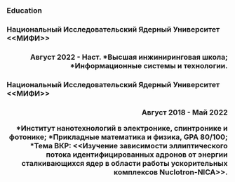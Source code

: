 ### Education
<h3 align="left">Национальный Исследовательский Ядерный Университет <<МИФИ>>
<h3 align="right">Август 2022 - Наст.
*Высшая инжиниринговая школа; 
*Информационные системы и технологии.

<h3 align="left">Национальный Исследовательский Ядерный Университет <<МИФИ>>
<h3 align="right">Август 2018 - Май 2022
  
*Институт нанотехнологий в электронике, спинтронике и фотонике; 
*Прикладные математика и физика,  GPA 80/100; 
*Тема ВКР: <<Изучение зависимости эллиптического потока идентифицированных адронов от энергии сталкивающихся ядер в области работы ускорительных комплексов Nuclotron-NICA>>.


